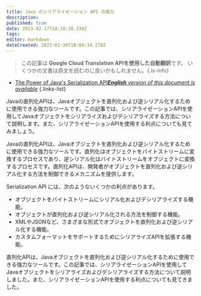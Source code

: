 ```yaml
---
title: Java のシリアライゼーション API の威力
description: 
published: true
date: 2023-02-17T18:10:38.338Z
tags: 
editor: markdown
dateCreated: 2023-01-30T18:04:14.278Z
---
```


> この記事は **Google Cloud Translation APIを使用した自動翻訳**です。
いくつかの文書は原文を読むのに良いかもしれません。{.is-info}
- [The Power of Java's Serialization API***English** version of this document is available*](/en/Knowledge-base/Java/the-power-of-java-s-serialization-api)
{.links-list}


 Javaの直列化APIは、Javaオブジェクトを直列化および逆シリアル化するために使用できる強力なツールです。この記事では、シリアライゼーションAPIを使用してJavaオブジェクトをシリアライズおよびデシリアライズする方法について説明します。また、シリアライゼーションAPIを使用する利点についても見てみましょう。

Javaの直列化APIは、Javaオブジェクトを直列化および逆シリアル化するために使用できる強力なツールです。直列化はオブジェクトをバイトストリームに変換するプロセスであり、逆シリアル化はバイトストリームをオブジェクトに変換するプロセスです。直列化APIは、開発者がオブジェクトを直列化および逆シリアル化する方法を制御できるメカニズムを提供します。

Serialization API には、次のようないくつかの利点があります。

- オブジェクトをバイトストリームにシリアル化およびデシリアライズする機能。
- オブジェクトが直列化および逆シリアル化される方法を制御する機能。
- XMLやJSONなど、さまざまな形式でオブジェクトを直列化および逆シリアル化する機能。
- カスタムフォーマットをサポートするためにシリアライズAPIを拡張する機能。

直列化APIは、Javaオブジェクトを直列化および逆シリアル化するために使用できる強力なツールです。この記事では、シリアライゼーションAPIを使用してJavaオブジェクトをシリアライズおよびデシリアライズする方法について説明しました。また、シリアライゼーションAPIを使用する利点についても見てきました。